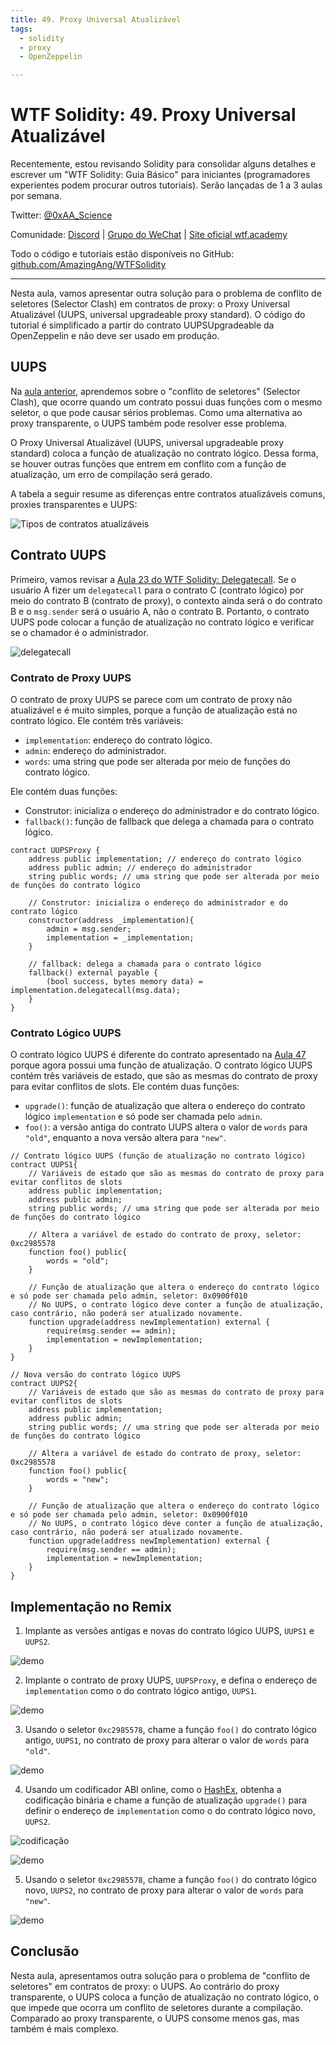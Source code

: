 ```yaml
---
title: 49. Proxy Universal Atualizável
tags:
  - solidity
  - proxy
  - OpenZeppelin

---
```


# WTF Solidity: 49. Proxy Universal Atualizável

Recentemente, estou revisando Solidity para consolidar alguns detalhes e escrever um "WTF Solidity: Guia Básico" para iniciantes (programadores experientes podem procurar outros tutoriais). Serão lançadas de 1 a 3 aulas por semana.

Twitter: [@0xAA_Science](https://twitter.com/0xAA_Science)

Comunidade: [Discord](https://discord.gg/5akcruXrsk) | [Grupo do WeChat](https://docs.google.com/forms/d/e/1FAIpQLSe4KGT8Sh6sJ7hedQRuIYirOoZK_85miz3dw7vA1-YjodgJ-A/viewform?usp=sf_link) | [Site oficial wtf.academy](https://wtf.academy)

Todo o código e tutoriais estão disponíveis no GitHub: [github.com/AmazingAng/WTFSolidity](https://github.com/AmazingAng/WTFSolidity)

-----

Nesta aula, vamos apresentar outra solução para o problema de conflito de seletores (Selector Clash) em contratos de proxy: o Proxy Universal Atualizável (UUPS, universal upgradeable proxy standard). O código do tutorial é simplificado a partir do contrato UUPSUpgradeable da OpenZeppelin e não deve ser usado em produção.

## UUPS

Na [aula anterior](../48_TransparentProxy/readme.md), aprendemos sobre o "conflito de seletores" (Selector Clash), que ocorre quando um contrato possui duas funções com o mesmo seletor, o que pode causar sérios problemas. Como uma alternativa ao proxy transparente, o UUPS também pode resolver esse problema.

O Proxy Universal Atualizável (UUPS, universal upgradeable proxy standard) coloca a função de atualização no contrato lógico. Dessa forma, se houver outras funções que entrem em conflito com a função de atualização, um erro de compilação será gerado.

A tabela a seguir resume as diferenças entre contratos atualizáveis comuns, proxies transparentes e UUPS:

![Tipos de contratos atualizáveis](./img/49-1.png)

## Contrato UUPS

Primeiro, vamos revisar a [Aula 23 do WTF Solidity: Delegatecall](../23_Delegatecall/readme.md). Se o usuário A fizer um `delegatecall` para o contrato C (contrato lógico) por meio do contrato B (contrato de proxy), o contexto ainda será o do contrato B e o `msg.sender` será o usuário A, não o contrato B. Portanto, o contrato UUPS pode colocar a função de atualização no contrato lógico e verificar se o chamador é o administrador.

![delegatecall](./img/49-2.png)

### Contrato de Proxy UUPS

O contrato de proxy UUPS se parece com um contrato de proxy não atualizável e é muito simples, porque a função de atualização está no contrato lógico. Ele contém três variáveis:
- `implementation`: endereço do contrato lógico.
- `admin`: endereço do administrador.
- `words`: uma string que pode ser alterada por meio de funções do contrato lógico.

Ele contém duas funções:

- Construtor: inicializa o endereço do administrador e do contrato lógico.
- `fallback()`: função de fallback que delega a chamada para o contrato lógico.

```solidity
contract UUPSProxy {
    address public implementation; // endereço do contrato lógico
    address public admin; // endereço do administrador
    string public words; // uma string que pode ser alterada por meio de funções do contrato lógico

    // Construtor: inicializa o endereço do administrador e do contrato lógico
    constructor(address _implementation){
        admin = msg.sender;
        implementation = _implementation;
    }

    // fallback: delega a chamada para o contrato lógico
    fallback() external payable {
        (bool success, bytes memory data) = implementation.delegatecall(msg.data);
    }
}
```

### Contrato Lógico UUPS

O contrato lógico UUPS é diferente do contrato apresentado na [Aula 47](../47_Upgrade/readme.md) porque agora possui uma função de atualização. O contrato lógico UUPS contém três variáveis de estado, que são as mesmas do contrato de proxy para evitar conflitos de slots. Ele contém duas funções:
- `upgrade()`: função de atualização que altera o endereço do contrato lógico `implementation` e só pode ser chamada pelo `admin`.
- `foo()`: a versão antiga do contrato UUPS altera o valor de `words` para `"old"`, enquanto a nova versão altera para `"new"`.

```solidity
// Contrato lógico UUPS (função de atualização no contrato lógico)
contract UUPS1{
    // Variáveis de estado que são as mesmas do contrato de proxy para evitar conflitos de slots
    address public implementation; 
    address public admin; 
    string public words; // uma string que pode ser alterada por meio de funções do contrato lógico

    // Altera a variável de estado do contrato de proxy, seletor: 0xc2985578
    function foo() public{
        words = "old";
    }

    // Função de atualização que altera o endereço do contrato lógico e só pode ser chamada pelo admin, seletor: 0x0900f010
    // No UUPS, o contrato lógico deve conter a função de atualização, caso contrário, não poderá ser atualizado novamente.
    function upgrade(address newImplementation) external {
        require(msg.sender == admin);
        implementation = newImplementation;
    }
}

// Nova versão do contrato lógico UUPS
contract UUPS2{
    // Variáveis de estado que são as mesmas do contrato de proxy para evitar conflitos de slots
    address public implementation; 
    address public admin; 
    string public words; // uma string que pode ser alterada por meio de funções do contrato lógico

    // Altera a variável de estado do contrato de proxy, seletor: 0xc2985578
    function foo() public{
        words = "new";
    }

    // Função de atualização que altera o endereço do contrato lógico e só pode ser chamada pelo admin, seletor: 0x0900f010
    // No UUPS, o contrato lógico deve conter a função de atualização, caso contrário, não poderá ser atualizado novamente.
    function upgrade(address newImplementation) external {
        require(msg.sender == admin);
        implementation = newImplementation;
    }
}
```

## Implementação no Remix

1. Implante as versões antigas e novas do contrato lógico UUPS, `UUPS1` e `UUPS2`.

![demo](./img/49-3.jpg)

2. Implante o contrato de proxy UUPS, `UUPSProxy`, e defina o endereço de `implementation` como o do contrato lógico antigo, `UUPS1`.

![demo](./img/49-4.jpg)

3. Usando o seletor `0xc2985578`, chame a função `foo()` do contrato lógico antigo, `UUPS1`, no contrato de proxy para alterar o valor de `words` para `"old"`.

![demo](./img/49-5.jpg)

4. Usando um codificador ABI online, como o [HashEx](https://abi.hashex.org/), obtenha a codificação binária e chame a função de atualização `upgrade()` para definir o endereço de `implementation` como o do contrato lógico novo, `UUPS2`.

![codificação](./img/49-3.png)

![demo](./img/49-6.jpg)

5. Usando o seletor `0xc2985578`, chame a função `foo()` do contrato lógico novo, `UUPS2`, no contrato de proxy para alterar o valor de `words` para `"new"`.

![demo](./img/49-7.jpg)

## Conclusão

Nesta aula, apresentamos outra solução para o problema de "conflito de seletores" em contratos de proxy: o UUPS. Ao contrário do proxy transparente, o UUPS coloca a função de atualização no contrato lógico, o que impede que ocorra um conflito de seletores durante a compilação. Comparado ao proxy transparente, o UUPS consome menos gas, mas também é mais complexo.

